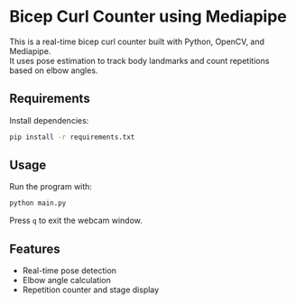 
# Bicep Curl Counter using Mediapipe

This is a real-time bicep curl counter built with Python, OpenCV, and Mediapipe.  
It uses pose estimation to track body landmarks and count repetitions based on elbow angles.

## Requirements

Install dependencies:

```bash
pip install -r requirements.txt
```

## Usage

Run the program with:

```bash
python main.py
```

Press `q` to exit the webcam window.

## Features

- Real-time pose detection
- Elbow angle calculation
- Repetition counter and stage display
